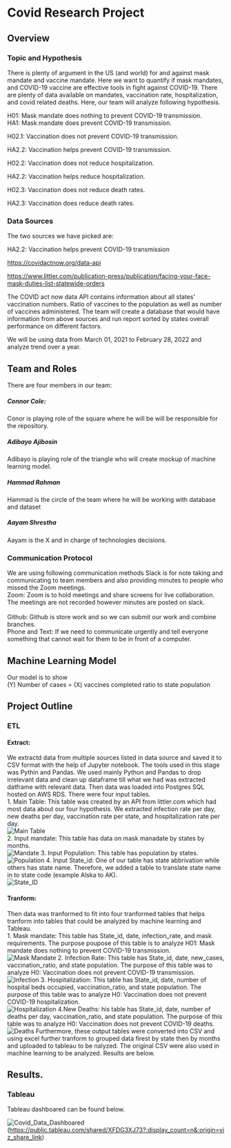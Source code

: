 # Covid Research Project

## Overview 
### Topic and Hypothesis 
There is plenty of argument in the US (and world) for and against mask mandate and vaccine mandate. Here we want to quantify if mask mandates, and COVID-19 vaccine are effective tools in fight against COVID-19. There are plenty of data available on mandates, vaccination rate, hospitalization, and covid related deaths. Here, our team will analyze following hypothesis. 


H01: Mask mandate does nothing to prevent COVID-19 transmission. </br>
HA1: Mask mandate does prevent COVID-19 transmission. </br>

H02.1: Vaccination does not prevent COVID-19 transmission.</br>

HA2.2: Vaccination helps prevent COVID-19 transmission. </br>

H02.2: Vaccination does not reduce hospitalization. </br>

HA2.2: Vaccination helps reduce hospitalization.</br>

H02.3: Vaccination does not reduce death rates.</br>

HA2.3: Vaccination does reduce death rates. </br>
 ### Data Sources 
The two sources we have picked are:</br>

HA2.2: Vaccination helps prevent COVID-19 transmission </br>

https://covidactnow.org/data-api  </br>

https://www.littler.com/publication-press/publication/facing-your-face-mask-duties-list-statewide-orders  </br>

The COVID act now data API contains information about all states' vaccination numbers. Ratio of vaccines to the population as well as number of vaccines administered. The team will create a database that would have information from above sources and run report sorted by states overall performance on different factors. </br>

We will be using data from March 01, 2021 to February 28, 2022 and analyze trend over a year. </br>

## Team and Roles 
There are four members in our team: 
##### Connor Cole: 
Conor is playing role of the square where he will be will be responsible for the repository.</br>

##### Adibayo Ajibosin 
Adibayo is playing role of the triangle who will create mockup of machine learning model.</br>
##### Hammad Rahman
Hammad is the circle of the team where he will be working with database and dataset  </br>
##### Aayam Shrestha 
Aayam is the X and in charge of technologies decisions. </br>
### Communication Protocol 
We are using following communication methods 
Slack is for note taking and communicating to team members and also providing minutes to people who missed the Zoom meetings. </br>
Zoom: Zoom is to hold meetings and share screens for live collaboration. The meetings are not recorded however minutes are posted on slack. </br>  
Github: Github is store work and so we can submit our work and combine branches. </br>
Phone and Text: If we need to communicate urgently and tell everyone something that cannot wait for them to be in front of a computer. </br>  

## Machine Learning Model 
Our model is to show </br>
(Y) Number of cases = (X) vaccines completed ratio to state population 

## Project Outline 
### ETL
#### Extract: 
We extractd data from multiple sources listed in data source and saved it to CSV format with the help of Jupyter notebook. The tools used in this stage was Pythin and Pandas. We used mainly Python and Pandas to drop irrelevant data and clean up dataframe till what we had was extracted datframe with relevant data. Then data was loaded into Postgres SQL hosted on AWS RDS. There were four input tables. </br>
            1. Main Table: This table was created by an API from littler.com which had most data about our four hypothesis. We extracted infection rate per day, new deaths per day, vaccination rate per state, and hospitalization rate per day. </br>
            ![Main Table](Images/Input_main.png) </br>
            2. Input mandate: This table has data on mask manadate by states by months. </br>
            ![Mandate](Images/input_mandate.png)
            3. Input Population: This table has population by states. </br>
            ![Population](Images/input_population.png) 
            4. Input State_id: One of our table has state abbrivation while others has state name. Therefore, we added a table to translate state name in to state code (example Alska to AK). </br>
            ![State_ID](Images/inputState_ID.png)  
#### Tranform: 
Then data was tranformed to fit into four tranformed tables that helps tranform into tables that could be analyzed by machine learning and Tableau. </br>
            1. Mask mandate: This table has State_id, date, infection_rate, and mask requirements. The purpose poupose of this table is to analyze H01: Mask mandate does nothing to prevent COVID-19 transmission.</br>
            ![Mask Mandate](Images/output_masks_mandate.png)
            2. Infection Rate: This table has State_id, date, new_cases, vaccination_ratio, and state population. The purpose of this table was to analyze H0: Vaccination does not prevent COVID-19 transmission.</br>
            ![Infection](Images/output_infection_rate.png)
            3. Hospitalization: This table has State_id, date, number of hospital beds occupied, vaccination_ratio, and state population. The purpose of this table was to analyze H0: Vaccination does not prevent COVID-19 hospitalization.</br>
            ![Hospitalization](Images/output_hospital_beds.png)
            4.New Deaths: his table has State_id, date, number of deaths per day, vaccination_ratio, and state population. The purpose of this table was to analyze H0: Vaccination does not prevent COVID-19 deaths.</br>
            ![Deaths](Images/new_deaths.png)
Furthermore, these output tables were converted into CSV and using excel further tranform to grouped data firest by state then by months and uploaded to tableau to be nalyzed. The original CSV were also used in machine learning to be analyzed. Results are below.  


## Results. 
### Tableau
Tableau dashboared can be found below.

![Covid_Data_Dashboared](Images/dashboard.PNG)(https://public.tableau.com/shared/XFDG3XJ73?:display_count=n&:origin=viz_share_link)


